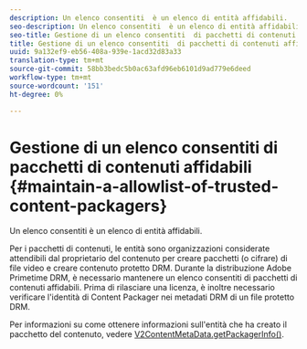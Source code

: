 ```yaml
---
description: Un elenco consentiti  è un elenco di entità affidabili.
seo-description: Un elenco consentiti  è un elenco di entità affidabili.
seo-title: Gestione di un elenco consentiti  di pacchetti di contenuti affidabili
title: Gestione di un elenco consentiti  di pacchetti di contenuti affidabili
uuid: 9a132ef9-eb56-408a-939e-1acd32d83a33
translation-type: tm+mt
source-git-commit: 58bb3bedc5b0ac63afd96eb6101d9ad779e6deed
workflow-type: tm+mt
source-wordcount: '151'
ht-degree: 0%

---
```



# Gestione di un elenco consentiti  di pacchetti di contenuti affidabili {#maintain-a-allowlist-of-trusted-content-packagers}

Un elenco consentiti  è un elenco di entità affidabili.

Per i pacchetti di contenuti, le entità sono organizzazioni considerate attendibili dal proprietario del contenuto per creare pacchetti (o cifrare) di file video e creare contenuto protetto DRM. Durante la distribuzione  Adobe Primetime DRM, è necessario mantenere un elenco consentiti  di pacchetti di contenuti affidabili. Prima di rilasciare una licenza, è inoltre necessario verificare l&#39;identità di Content Packager nei metadati DRM di un file protetto DRM.

Per informazioni su come ottenere informazioni sull&#39;entità che ha creato il pacchetto del contenuto, vedere [V2ContentMetaData.getPackagerInfo()](https://help.adobe.com/en_US/primetime/api/drm-apis/server/javadocs-flashaccess-pro/com/adobe/flashaccess/sdk/media/drm/keys/v2/V2ContentMetaData.html#getPackagerInfo()).
